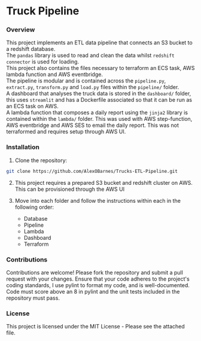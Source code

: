 # Truck Pipeline

### Overview
This project implements an ETL data pipeline that connects an S3 bucket to a redshift database.    
The `pandas` library is used to read and clean the data whilst `redshift connector` is used for loading.  
This project also contains the files necessary to terraform an ECS task, AWS lambda function and AWS eventbridge.  
The pipeline is modular and is contained across the `pipeline.py`, `extract.py`, `transform.py` and `load.py` files within the `pipeline/` folder.  
A dashboard that analyses the truck data is stored in the `dashboard/` folder, this uses `streamlit` and has a Dockerfile associated so that it can be run as an ECS task on AWS.  
A lambda function that composes a daily report using the `jinja2` library is contained within the `lambda/` folder. This was used with AWS step-function, AWS eventbridge and AWS SES to email the daily report. This was not terraformed and requires setup through AWS UI.

### Installation
1. Clone the repository:
```bash
git clone https://github.com/AlexOBarnes/Trucks-ETL-Pipeline.git
```

2. This project requires a prepared S3 bucket and redshift cluster on AWS. This can be provisioned through the AWS UI

3. Move into each folder and follow the instructions within each in the following order:
    - Database
    - Pipeline
    - Lambda
    - Dashboard
    - Terraform

### Contributions
Contributions are welcome! Please fork the repository and submit a pull request with your changes. Ensure that your code adheres to the project's coding standards, I use pylint to format my code, and is well-documented. Code must score above an 8 in pylint and the unit tests included in the repository must pass. 
### License
This project is licensed under the MIT License - Please see the attached file.
